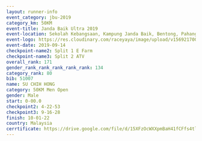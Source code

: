 ```yaml
---
layout: runner-info 
event_category: jbu-2019 
category_km: 50KM 
event-title: Janda Baik Ultra 2019 
event-location: Sekolah Kebangsaan, Kampung Janda Baik, Bentong, Pahang, Malaysia 
event-logo: https://res.cloudinary.com/raceyaya/image/upload/v1569217009/logo/janda-baik_vch1pc.jpg 
event-date: 2019-09-14 
checkpoint-name2: Split 1 E Farm 
checkpoint-name3: Split 2 ATV 
overall_rank: 171
gender_rank_rank_rank_rank_rank: 134
category_rank: 80
bib: 51007
name: SU CHIH HONG
category: 50KM Men Open
gender: Male
start: 0-00.0
checkpoint2: 4-22-53
checkpoint3: 9-16-28
finish: 10-01-22
country: Malaysia
cerrtificate: https://drive.google.com/file/d/15XFzOcWXXpmBaH41fCFfs4tlsC1eSHn3/view?usp=sharing
---
```

